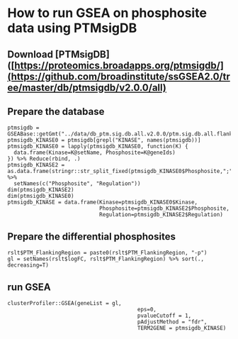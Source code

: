# How to run GSEA on phosphosite data using PTMsigDB



## Download [PTMsigDB]([https://proteomics.broadapps.org/ptmsigdb/](https://github.com/broadinstitute/ssGSEA2.0/tree/master/db/ptmsigdb/v2.0.0/all)



## Prepare the database

```
ptmsigdb = GSEABase::getGmt("../data/db_ptm.sig.db.all.v2.0.0/ptm.sig.db.all.flanking.human.v2.0.0.gmt")
ptmsigdb_KINASE0 = ptmsigdb[grepl("KINASE", names(ptmsigdb))]
ptmsigdb_KINASE0 = lapply(ptmsigdb_KINASE0, function(K) {
  data.frame(Kinase=K@setName, Phosphosite=K@geneIds)
}) %>% Reduce(rbind, .)
ptmsigdb_KINASE2 = as.data.frame(stringr::str_split_fixed(ptmsigdb_KINASE0$Phosphosite,";",2)) %>%
  setNames(c("Phosphosite", "Regulation"))
dim(ptmsigdb_KINASE2)
dim(ptmsigdb_KINASE0)
ptmsigdb_KINASE = data.frame(Kinase=ptmsigdb_KINASE0$Kinase,
                             Phosphosite=ptmsigdb_KINASE2$Phosphosite,
                             Regulation=ptmsigdb_KINASE2$Regulation)
```


## Prepare the differential phosphosites

```
rslt$PTM_FlankingRegion = paste0(rslt$PTM_FlankingRegion, "-p")
gl = setNames(rslt$logFC, rslt$PTM_FlankingRegion) %>% sort(., decreasing=T)
```



## run GSEA

```
clusterProfiler::GSEA(geneList = gl,
                                         eps=0, 
                                         pvalueCutoff = 1,
                                         pAdjustMethod = "fdr",
                                         TERM2GENE = ptmsigdb_KINASE)
```
